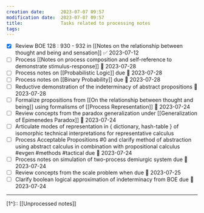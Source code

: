 ```yaml
---
creation date:		2023-07-07 09:57
modification date:	2023-07-07 09:57
title: 				Tasks related to processing notes
tags:
---
```

- [x] Review  BOE 128 : 930 - 932 in [[Notes on the relationship between thought and being and sensation]] ✅ 2023-07-12
- [ ] Process [[Notes on process composition and self-reference to demonstrate stimulus-response]] 📅 2023-07-28
- [ ] Process notes on [[Probabilistic Logic]] due 📅 2023-07-28
- [ ] Process notes on [[Binary Probability]] due 📅 2023-07-28
- [ ] Reductive demonstration of the indeterminacy of abstract propositions 📅 2023-07-28
- [ ] Formalize propositions from [[On the relationship between thought and being]] using formalisms of [[Process Representation]] 📅 2023-07-24 
- [ ] Review concepts from the paradox generalization under [[Generalization of Epimenedes Paradox]] 📅 2023-07-24 
- [ ] Articulate modes of representation in { dictionary, hash-table } of isomorphic technical interpretations for representative calculus
- [ ] Process Acceptable Propositions #0 and clarify method of abstraction using abstract calculus in combination with propositional calculus #evgen #methods #tactical due 📅 2023-07-24 
- [ ] Process notes on simulation of two-process demiurgic system due 📅 2023-07-24 
- [ ] Review concepts from the scale problem when due 📅  2023-07-25 
- [ ] Clarify boolean logical approximation of indeterminacy from BOE due 📅 2023-07-24 
---
[1^]:: [[Unprocessed notes]]
